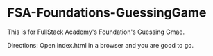 # FSA-Foundations-GuessingGame

This is for FullStack Academy's Foundation's Guessing Gmae.

Directions:
Open index.html in a browser and you are good to go.
